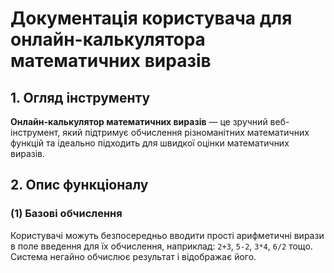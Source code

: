 # Документація користувача для онлайн-калькулятора математичних виразів

## 1. Огляд інструменту

**Онлайн-калькулятор математичних виразів** — це зручний веб-інструмент, який підтримує обчислення різноманітних математичних функцій та ідеально підходить для швидкої оцінки математичних виразів.

## 2. Опис функціоналу

### (1) Базові обчислення

Користувачі можуть безпосередньо вводити прості арифметичні вирази в поле введення для їх обчислення, наприклад: `2+3`, `5-2`, `3*4`, `6/2` тощо. Система негайно обчислює результат і відображає його.